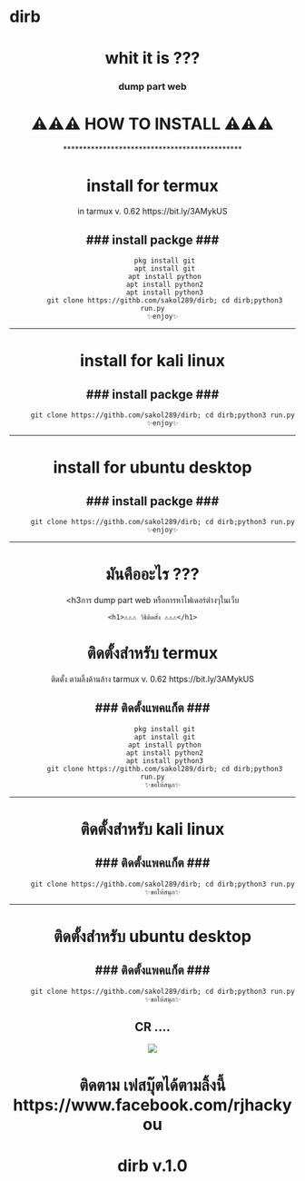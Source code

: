 # dirb

<center><body>
<h1> whit it is ??? </h1>

<h3>dump part web</h3>
	
<h1>⚠⚠⚠ HOW TO INSTALL ⚠⚠⚠</h1>
 *********************************************
 
<h1>install for termux</h1> 
           in tarmux v. 0.62
            https://bit.ly/3AMykUS

<h2>  ### install packge ###  </h2>

          pkg install git
          apt install git
          apt install python
          apt install python2
          apt install python3
		  git clone https://githb.com/sakol289/dirb; cd dirb;python3 run.py
         ✨enjoy✨

*********************************************
<h1>install for kali linux</h1> 


<h2>  ### install packge ###  </h2>

         git clone https://githb.com/sakol289/dirb; cd dirb;python3 run.py
         ✨enjoy✨
  *********************************************
<h1>install for ubuntu desktop</h1> 


 <h2>### install packge ###</h2>  

         git clone https://githb.com/sakol289/dirb; cd dirb;python3 run.py
         ✨enjoy✨





 *********************************************
 <h1> มันคืออะไร ??? </h1>

<h3การ dump part web หรือการหาโฟเดอร์ต่างๆในเว็บ</h3>
	
	<h1>⚠⚠⚠ วิธีติดตั้ง ⚠⚠⚠</h1>
<h1>ติดตั้งสำหรับ termux</h1> 
           ติดตั้ง ตามลิ้งด้านล้าง tarmux v. 0.62
            https://bit.ly/3AMykUS

 <h2>### ติดตั้งแพคแก็ต ###</h2>  

          pkg install git
          apt install git
          apt install python
          apt install python2
          apt install python3
		  git clone https://githb.com/sakol289/dirb; cd dirb;python3 run.py
         ✨ขอให้สนุก✨

*********************************************
<h1>ติดตั้งสำหรับ kali linux</h1> 


 <h2>### ติดตั้งแพคแก็ต ###</h2>  

         git clone https://githb.com/sakol289/dirb; cd dirb;python3 run.py
         ✨ขอให้สนุก✨
  *********************************************
<h1>ติดตั้งสำหรับ ubuntu desktop</h1> 


 <h2>### ติดตั้งแพคแก็ต ###</h2>  

         git clone https://githb.com/sakol289/dirb; cd dirb;python3 run.py
         ✨ขอให้สนุก✨

<h2> CR  .... </h2>

<img src="https://raw.githubusercontent.com/sakol289/cr/main/cr.gif">

		
<h1>ติดตาม เฟสบุ๊ตได้ตามลิ้งนี้ https://www.facebook.com/rjhackyou </h1>

 
# dirb v.1.0 #
